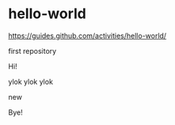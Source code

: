 # hello-world
https://guides.github.com/activities/hello-world/

first repository 

Hi!

ylok ylok ylok

new

Bye!
